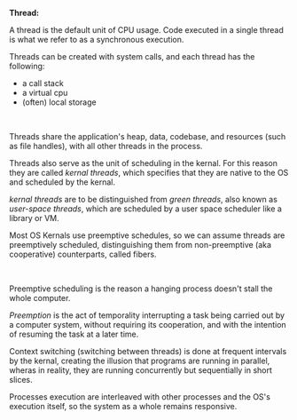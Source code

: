 __Thread:__

A thread is the default unit of CPU usage.  Code executed in a single thread is what we refer to as a synchronous execution.

Threads can be created with system calls, and each thread has the following:

* a call stack
* a virtual cpu
* (often) local storage

</br>

Threads share the application's heap, data, codebase, and resources (such as file handles), with all other threads in the process.

Threads also serve as the unit of scheduling in the kernal.
For this reason they are called *kernal threads*, which specifies that they are native to the OS and scheduled by the kernal.

*kernal threads* are to be distinguished from *green threads*, also known as *user-space threads*, which are scheduled by a user space scheduler like a library or VM.

Most OS Kernals use preemptive schedules, so we can assume threads are preemptively scheduled, distinguishing them from non-preemptive (aka cooperative) counterparts, called fibers.

</br>

Preemptive scheduling is the reason a hanging process doesn't stall the whole computer.

*Preemption* is the act of temporality interrupting a task being carried out by a computer system, without requiring its cooperation, and with the intention of resuming the task at a later time.

Context switching (switching between threads) is done at frequent intervals by the kernal, creating the illusion that programs are running in parallel, wheras in reality, they are running concurrently but sequentially in short slices.

Processes execution are interleaved with other processes and the OS's execution itself, so the system as a whole remains responsive.
